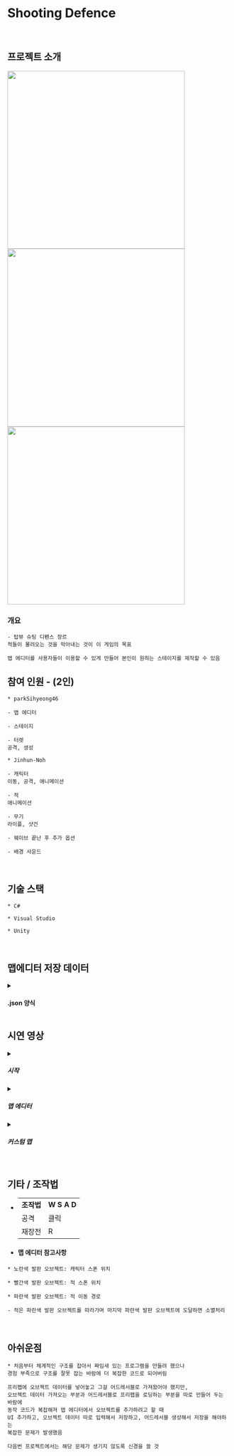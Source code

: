 # Shooting Defence
<br>

## 프로젝트 소개

<div>
<img width="400" src="https://user-images.githubusercontent.com/71202869/246596017-e2de83f6-7218-4d3e-a12e-73b6f29dfdb4.PNG"/>
<img width="400" src="https://github.com/parkSihyeong46/shooting-defence/assets/71202869/6d5ccb61-1795-4f67-9262-f0e246b3c9a3"/>
<img width="400" src="https://user-images.githubusercontent.com/71202869/246596064-48deaa88-5f5f-485c-ae7c-c5b9473050da.PNG"/>
</div>

### 개요
```
- 탑뷰 슈팅 디펜스 장르
적들이 몰려오는 것을 막아내는 것이 이 게임의 목표

맵 에디터를 사용자들이 이용할 수 있게 만들어 본인이 원하는 스테이지를 제작할 수 있음
```

## 참여 인원 - (2인)
```
* parkSihyeong46

- 맵 에디터

- 스테이지

- 터렛
공격, 생성

```
```
* Jinhun-Noh

- 캐릭터
이동, 공격, 애니메이션

- 적
애니메이션

- 무기
라이플, 샷건

- 웨이브 끝난 후 추가 옵션

- 배경 사운드
```

<br>

## 기술 스택
```
* C#

* Visual Studio

* Unity
```

<br>

## 맵에디터 저장 데이터
<details>
  <summary><h4>.json 양식</h4></summary>
  <img width="500" src="https://user-images.githubusercontent.com/71202869/246597606-276262e5-9ad7-4a79-9944-decce02f6e44.PNG"/>
  <img width="500" src="https://user-images.githubusercontent.com/71202869/246597607-3daeede8-2458-45dc-b275-48bc33034880.PNG"/>
</details>
  

## 시연 영상
<details>
  <summary><h5>시작</h5></summary>
  <video src="https://user-images.githubusercontent.com/71202869/246639787-1008e188-e993-40cf-9493-3ba5d349675f.mp4"></video>
</details>
<details>
  <summary><h5>맵 에디터</h5></summary>
  <video src="https://user-images.githubusercontent.com/71202869/246639843-330d5dc9-d9bf-4b60-8d87-693737215762.mp4"></video>
</details>
<details>
  <summary><h5>커스텀 맵</h5></summary>
  <video src="https://user-images.githubusercontent.com/71202869/246639911-05badc89-aa11-4355-85d5-99c68f6c6de9.mp4"></video>
</details>
<br>

## 기타 / 조작법
<ul>
  <li>
    <table>
      <tr>
        <td><b>조작법</b></td>
        <td><b>W S A D</b></td>
      </tr>
      <tr>
        <td>공격</td>
        <td>클릭</td>
      </tr>
      <tr>
        <td>재장전</td>
        <td>R</td>
      </tr>
    </table>
  </li>
  <li>
    <h4>맵 에디터 참고사항</h4>
  </li>
</ul>

```
* 노란색 발판 오브젝트: 캐릭터 스폰 위치

* 빨간색 발판 오브젝트: 적 스폰 위치

* 파란색 발판 오브젝트: 적 이동 경로

- 적은 파란색 발판 오브젝트를 따라가며 마지막 파란색 발판 오브젝트에 도달하면 소멸처리
```
  
<br/>

## 아쉬운점
```
* 처음부터 체계적인 구조를 잡아서 짜임새 있는 프로그램을 만들려 했으나
경험 부족으로 구조를 잘못 잡는 바람에 더 복잡한 코드로 되어버림

프리팹에 오브젝트 데이터를 넣어놓고 그걸 어드레서블로 가져왔어야 했지만,
오브젝트 데이터 가져오는 부분과 어드레서블로 프리팹을 로딩하는 부분을 따로 만들어 두는 바람에
동작 코드가 복잡해져 맵 에디터에서 오브젝트를 추가하려고 할 때
UI 추가하고, 오브젝트 데이터 따로 입력해서 저장하고, 어드레서블 생성해서 저장을 해야하는
복잡한 문제가 발생했음

다음번 프로젝트에서는 해당 문제가 생기지 않도록 신경을 쓸 것
```
